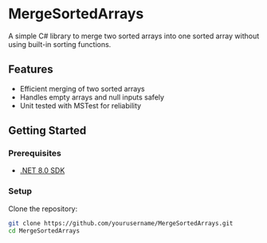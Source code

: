 # MergeSortedArrays

A simple C# library to merge two sorted arrays into one sorted array without using built-in sorting functions.

## Features

- Efficient merging of two sorted arrays
- Handles empty arrays and null inputs safely
- Unit tested with MSTest for reliability

## Getting Started

### Prerequisites

- [.NET 8.0 SDK](https://dotnet.microsoft.com/en-us/download/dotnet/8.0)

### Setup

Clone the repository:

```bash
git clone https://github.com/yourusername/MergeSortedArrays.git
cd MergeSortedArrays
